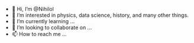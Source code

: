 - 👋 Hi, I’m @Nihilol
- 👀 I’m interested in physics, data science, history, and many other things.
- 🌱 I’m currently learning ...
- 💞️ I’m looking to collaborate on ...
- 📫 How to reach me ...

<!---
Nihilol/Nihilol is a ✨ special ✨ repository because its `README.md` (this file) appears on your GitHub profile.
You can click the Preview link to take a look at your changes.
--->
